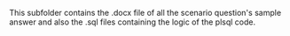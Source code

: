 This subfolder contains the .docx file of all the scenario question's sample answer and also the .sql files containing the logic of the plsql code.
